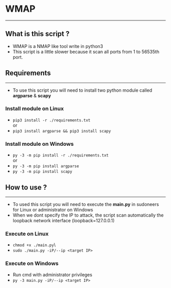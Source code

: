 # **WMAP**
---
## What is this script ?
- WMAP is a NMAP like tool write in python3
- This script is a little slower because it scan all ports from 1 to 56535th port.

## Requirements
---
- To use this script you will need to install two python module called **argparse** & **scapy**

### Install module on Linux
- `pip3 install -r ./requirements.txt`\
or
- ```pip3 install argparse && pip3 install scapy```

### Install module on Windows
- `py -3 -m pip install -r ./requirements.txt`\
or
- `py -3 -m pip install argparse ` 
- `py -3 -m pip install scapy`

## How to use ?
---
- To used this script you will need to execute the **main.py** in sudoneers for Linux or administrator on Windows
- When we dont specify the IP to attack, the script scan automatically the loopback network interface (loopback=127.0.0.1)

### Execute on Linux
- `chmod +x ./main.py`\
- `sudo ./main.py -iP/--ip <target IP>` 

### Execute on Windows
- Run cmd with administrator privileges
- `py -3 main.py -iP/--ip <target IP> `
